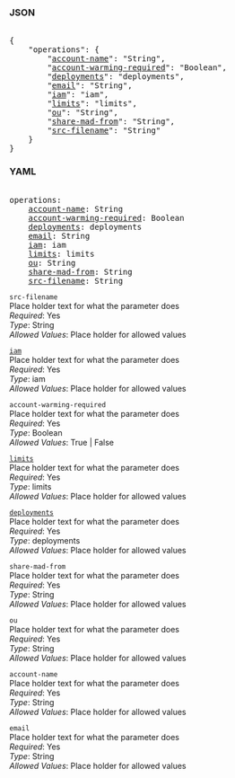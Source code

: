 ### JSON 
<pre> 
{
    "operations": {
        "<a href=#account-name>account-name</a>": "String", 
        "<a href=#account-warming-required>account-warming-required</a>": "Boolean", 
        "<a href=#deployments>deployments</a>": "deployments", 
        "<a href=#email>email</a>": "String", 
        "<a href=#iam>iam</a>": "iam", 
        "<a href=#limits>limits</a>": "limits", 
        "<a href=#ou>ou</a>": "String", 
        "<a href=#share-mad-from>share-mad-from</a>": "String", 
        "<a href=#src-filename>src-filename</a>": "String"
    }
}</pre> 
### YAML 
<pre> 
operations:
    <a href=#account-name>account-name</a>: String
    <a href=#account-warming-required>account-warming-required</a>: Boolean
    <a href=#deployments>deployments</a>: deployments
    <a href=#email>email</a>: String
    <a href=#iam>iam</a>: iam
    <a href=#limits>limits</a>: limits
    <a href=#ou>ou</a>: String
    <a href=#share-mad-from>share-mad-from</a>: String
    <a href=#src-filename>src-filename</a>: String
</pre> 


`src-filename`  <a name="src-filename"></a> \
Place holder text for what the parameter does \
*Required*: Yes \
*Type*: String \
*Allowed Values*: Place holder for allowed values

<a name= "iam" href="mandatory-account-configs/operations/iam.md">`iam`</a> \
Place holder text for what the parameter does \
*Required*: Yes \
*Type*: iam \
*Allowed Values*: Place holder for allowed values

`account-warming-required`  <a name="account-warming-required"></a> \
Place holder text for what the parameter does \
*Required*: Yes \
*Type*: Boolean \
*Allowed Values*: True | False

<a name= "limits" href="mandatory-account-configs/operations/limits.md">`limits`</a> \
Place holder text for what the parameter does \
*Required*: Yes \
*Type*: limits \
*Allowed Values*: Place holder for allowed values

<a name= "deployments" href="mandatory-account-configs/operations/deployments.md">`deployments`</a> \
Place holder text for what the parameter does \
*Required*: Yes \
*Type*: deployments \
*Allowed Values*: Place holder for allowed values

`share-mad-from`  <a name="share-mad-from"></a> \
Place holder text for what the parameter does \
*Required*: Yes \
*Type*: String \
*Allowed Values*: Place holder for allowed values

`ou`  <a name="ou"></a> \
Place holder text for what the parameter does \
*Required*: Yes \
*Type*: String \
*Allowed Values*: Place holder for allowed values

`account-name`  <a name="account-name"></a> \
Place holder text for what the parameter does \
*Required*: Yes \
*Type*: String \
*Allowed Values*: Place holder for allowed values

`email`  <a name="email"></a> \
Place holder text for what the parameter does \
*Required*: Yes \
*Type*: String \
*Allowed Values*: Place holder for allowed values

